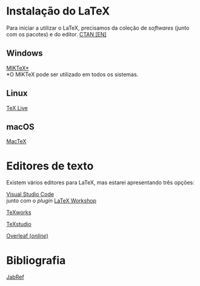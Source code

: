 # Instalação do LaTeX
Para iniciar a utilizar o LaTeX, precisamos da coleção de _softwares_ (junto com os pacotes) e do editor. [CTAN [EN]](https://ctan.org/starter)


## Windows
[MIKTeX*](https://miktex.org/) <br> *O MIKTeX pode ser utilizado em todos os sistemas.

## Linux
[TeX Live](https://tug.org/texlive/)

## macOS
[MacTeX](https://tug.org/mactex/)



# Editores de texto
Existem vários editores para LaTeX, mas estarei apresentando três opções:


[Visual Studio Code](https://code.visualstudio.com/) <br> junto com o _plugin_ [LaTeX Workshop](https://marketplace.visualstudio.com/items?itemName=James-Yu.latex-workshop)

[TeXworks](https://tug.org/texworks/)

[TeXstudio](https://www.texstudio.org/)

[Overleaf (_online_)](https://pt.overleaf.com/)


# Bibliografia
[JabRef](https://www.jabref.org/)
